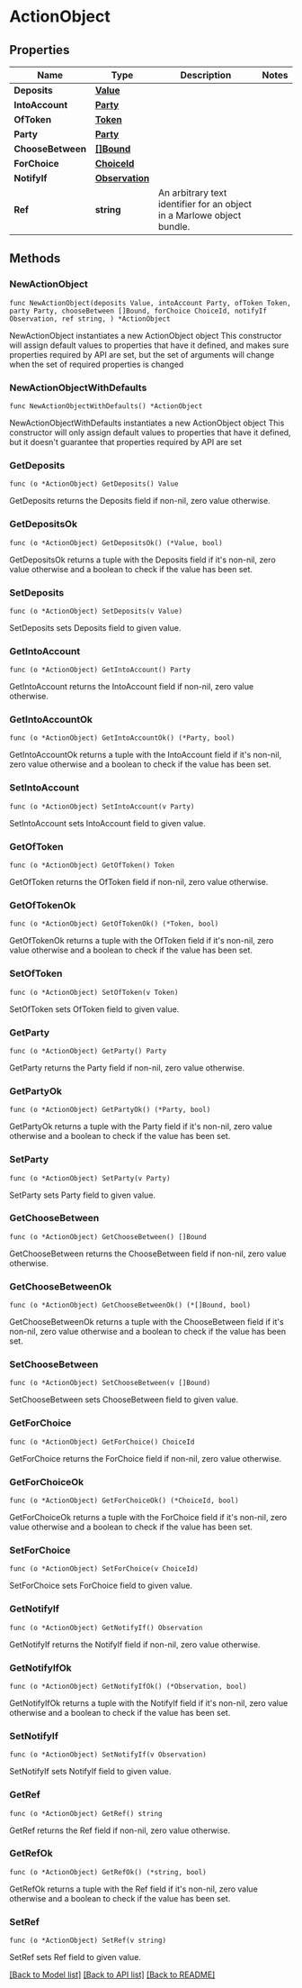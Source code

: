 # ActionObject

## Properties

Name | Type | Description | Notes
------------ | ------------- | ------------- | -------------
**Deposits** | [**Value**](Value.md) |  | 
**IntoAccount** | [**Party**](Party.md) |  | 
**OfToken** | [**Token**](Token.md) |  | 
**Party** | [**Party**](Party.md) |  | 
**ChooseBetween** | [**[]Bound**](Bound.md) |  | 
**ForChoice** | [**ChoiceId**](ChoiceId.md) |  | 
**NotifyIf** | [**Observation**](Observation.md) |  | 
**Ref** | **string** | An arbitrary text identifier for an object in a Marlowe object bundle. | 

## Methods

### NewActionObject

`func NewActionObject(deposits Value, intoAccount Party, ofToken Token, party Party, chooseBetween []Bound, forChoice ChoiceId, notifyIf Observation, ref string, ) *ActionObject`

NewActionObject instantiates a new ActionObject object
This constructor will assign default values to properties that have it defined,
and makes sure properties required by API are set, but the set of arguments
will change when the set of required properties is changed

### NewActionObjectWithDefaults

`func NewActionObjectWithDefaults() *ActionObject`

NewActionObjectWithDefaults instantiates a new ActionObject object
This constructor will only assign default values to properties that have it defined,
but it doesn't guarantee that properties required by API are set

### GetDeposits

`func (o *ActionObject) GetDeposits() Value`

GetDeposits returns the Deposits field if non-nil, zero value otherwise.

### GetDepositsOk

`func (o *ActionObject) GetDepositsOk() (*Value, bool)`

GetDepositsOk returns a tuple with the Deposits field if it's non-nil, zero value otherwise
and a boolean to check if the value has been set.

### SetDeposits

`func (o *ActionObject) SetDeposits(v Value)`

SetDeposits sets Deposits field to given value.


### GetIntoAccount

`func (o *ActionObject) GetIntoAccount() Party`

GetIntoAccount returns the IntoAccount field if non-nil, zero value otherwise.

### GetIntoAccountOk

`func (o *ActionObject) GetIntoAccountOk() (*Party, bool)`

GetIntoAccountOk returns a tuple with the IntoAccount field if it's non-nil, zero value otherwise
and a boolean to check if the value has been set.

### SetIntoAccount

`func (o *ActionObject) SetIntoAccount(v Party)`

SetIntoAccount sets IntoAccount field to given value.


### GetOfToken

`func (o *ActionObject) GetOfToken() Token`

GetOfToken returns the OfToken field if non-nil, zero value otherwise.

### GetOfTokenOk

`func (o *ActionObject) GetOfTokenOk() (*Token, bool)`

GetOfTokenOk returns a tuple with the OfToken field if it's non-nil, zero value otherwise
and a boolean to check if the value has been set.

### SetOfToken

`func (o *ActionObject) SetOfToken(v Token)`

SetOfToken sets OfToken field to given value.


### GetParty

`func (o *ActionObject) GetParty() Party`

GetParty returns the Party field if non-nil, zero value otherwise.

### GetPartyOk

`func (o *ActionObject) GetPartyOk() (*Party, bool)`

GetPartyOk returns a tuple with the Party field if it's non-nil, zero value otherwise
and a boolean to check if the value has been set.

### SetParty

`func (o *ActionObject) SetParty(v Party)`

SetParty sets Party field to given value.


### GetChooseBetween

`func (o *ActionObject) GetChooseBetween() []Bound`

GetChooseBetween returns the ChooseBetween field if non-nil, zero value otherwise.

### GetChooseBetweenOk

`func (o *ActionObject) GetChooseBetweenOk() (*[]Bound, bool)`

GetChooseBetweenOk returns a tuple with the ChooseBetween field if it's non-nil, zero value otherwise
and a boolean to check if the value has been set.

### SetChooseBetween

`func (o *ActionObject) SetChooseBetween(v []Bound)`

SetChooseBetween sets ChooseBetween field to given value.


### GetForChoice

`func (o *ActionObject) GetForChoice() ChoiceId`

GetForChoice returns the ForChoice field if non-nil, zero value otherwise.

### GetForChoiceOk

`func (o *ActionObject) GetForChoiceOk() (*ChoiceId, bool)`

GetForChoiceOk returns a tuple with the ForChoice field if it's non-nil, zero value otherwise
and a boolean to check if the value has been set.

### SetForChoice

`func (o *ActionObject) SetForChoice(v ChoiceId)`

SetForChoice sets ForChoice field to given value.


### GetNotifyIf

`func (o *ActionObject) GetNotifyIf() Observation`

GetNotifyIf returns the NotifyIf field if non-nil, zero value otherwise.

### GetNotifyIfOk

`func (o *ActionObject) GetNotifyIfOk() (*Observation, bool)`

GetNotifyIfOk returns a tuple with the NotifyIf field if it's non-nil, zero value otherwise
and a boolean to check if the value has been set.

### SetNotifyIf

`func (o *ActionObject) SetNotifyIf(v Observation)`

SetNotifyIf sets NotifyIf field to given value.


### GetRef

`func (o *ActionObject) GetRef() string`

GetRef returns the Ref field if non-nil, zero value otherwise.

### GetRefOk

`func (o *ActionObject) GetRefOk() (*string, bool)`

GetRefOk returns a tuple with the Ref field if it's non-nil, zero value otherwise
and a boolean to check if the value has been set.

### SetRef

`func (o *ActionObject) SetRef(v string)`

SetRef sets Ref field to given value.



[[Back to Model list]](../README.md#documentation-for-models) [[Back to API list]](../README.md#documentation-for-api-endpoints) [[Back to README]](../README.md)


